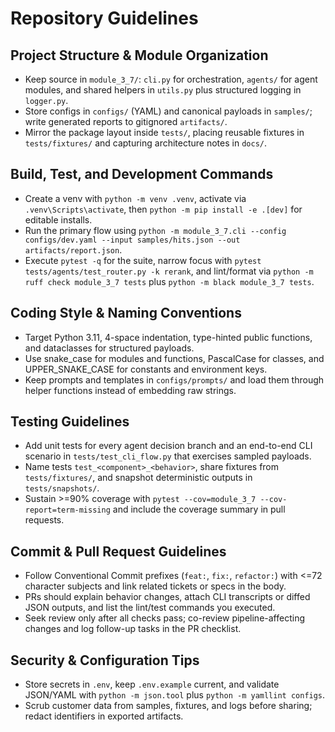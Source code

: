 # Repository Guidelines

## Project Structure & Module Organization
- Keep source in `module_3_7/`: `cli.py` for orchestration, `agents/` for agent modules, and shared helpers in `utils.py` plus structured logging in `logger.py`.
- Store configs in `configs/` (YAML) and canonical payloads in `samples/`; write generated reports to gitignored `artifacts/`.
- Mirror the package layout inside `tests/`, placing reusable fixtures in `tests/fixtures/` and capturing architecture notes in `docs/`.

## Build, Test, and Development Commands
- Create a venv with `python -m venv .venv`, activate via `.venv\Scripts\activate`, then `python -m pip install -e .[dev]` for editable installs.
- Run the primary flow using `python -m module_3_7.cli --config configs/dev.yaml --input samples/hits.json --out artifacts/report.json`.
- Execute `pytest -q` for the suite, narrow focus with `pytest tests/agents/test_router.py -k rerank`, and lint/format via `python -m ruff check module_3_7 tests` plus `python -m black module_3_7 tests`.

## Coding Style & Naming Conventions
- Target Python 3.11, 4-space indentation, type-hinted public functions, and dataclasses for structured payloads.
- Use snake_case for modules and functions, PascalCase for classes, and UPPER_SNAKE_CASE for constants and environment keys.
- Keep prompts and templates in `configs/prompts/` and load them through helper functions instead of embedding raw strings.

## Testing Guidelines
- Add unit tests for every agent decision branch and an end-to-end CLI scenario in `tests/test_cli_flow.py` that exercises sampled payloads.
- Name tests `test_<component>_<behavior>`, share fixtures from `tests/fixtures/`, and snapshot deterministic outputs in `tests/snapshots/`.
- Sustain >=90% coverage with `pytest --cov=module_3_7 --cov-report=term-missing` and include the coverage summary in pull requests.

## Commit & Pull Request Guidelines
- Follow Conventional Commit prefixes (`feat:`, `fix:`, `refactor:`) with <=72 character subjects and link related tickets or specs in the body.
- PRs should explain behavior changes, attach CLI transcripts or diffed JSON outputs, and list the lint/test commands you executed.
- Seek review only after all checks pass; co-review pipeline-affecting changes and log follow-up tasks in the PR checklist.

## Security & Configuration Tips
- Store secrets in `.env`, keep `.env.example` current, and validate JSON/YAML with `python -m json.tool` plus `python -m yamllint configs`.
- Scrub customer data from samples, fixtures, and logs before sharing; redact identifiers in exported artifacts.
